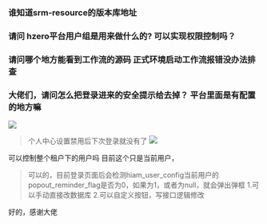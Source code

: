 ### 谁知道srm-resource的版本库地址



### 请问  hzero平台用户组是用来做什么的?  可以实现权限控制吗？



### 请问哪个地方能看到工作流的源码  正式环境启动工作流报错没办法排查


### 大佬们，请问怎么把登录进来的安全提示给去掉？  平台里面是有配置的地方嘛
![](https://img2020.cnblogs.com/blog/1231979/202004/1231979-20200409092740863-1594569888.png)

>个人中心设置禁用后下次登录就没有了
![](https://img2020.cnblogs.com/blog/1231979/202004/1231979-20200409092806235-212997951.png)

可以控制整个租户下的用户吗  目前这个只是当前用户，

> 可以的，目前登录页面后会检测hiam_user_config当前用户的popout_reminder_flag是否为0，如果为1，或者为null，就会弹出弹框
>1.可以手动直接改数据库   2.可以自定义按钮，写接口逻辑修改

好的，感谢大佬

